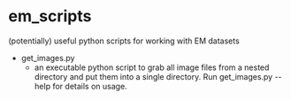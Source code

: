 # em_scripts
(potentially) useful python scripts for working with EM datasets

* get_images.py
  * an executable python script to grab all image files from a nested directory and put them into a single directory. Run get_images.py --help for details on usage.
